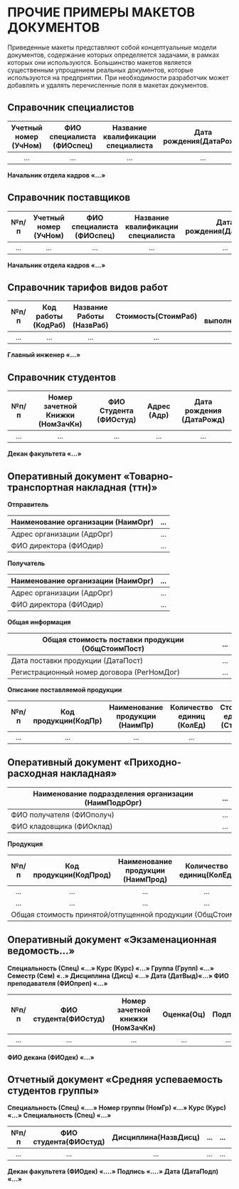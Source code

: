 # ПРОЧИЕ ПРИМЕРЫ МАКЕТОВ ДОКУМЕНТОВ #

Приведенные макеты представляют собой концептуальные модели документов, содержание которых определяется задачами, в рамках которых они используются. Большинство макетов является существенным упрощением реальных документов, которые используются на предприятии. При необходимости разработчик может добавлять и удалять перечисленные поля в макетах документов.

## Справочник специалистов ##

| Учетный номер (УчНом)| ФИО специалиста (ФИОспец)|Название квалификации специалиста|Дата рождения(ДатаРожд)|
|:----------:|:----------:|:-------------:|:-------------:|
| ... | ... | ...|... |

**Начальник отдела кадров «…»**

## Справочник поставщиков ##

|№п/п| Учетный номер (УчНом)| ФИО специалиста (ФИОспец)|Название квалификации специалиста|Дата рождения(ДатаРожд)| Другие|
|:----------:|:----------:|:-------------:|:-------------:|:-------------:|:-------------:|
| ... | ... | ...|... | ...|...|

**Начальник отдела кадров «…»**

## Справочник тарифов видов работ ##

|№п/п| Код работы (КодРаб)| Название Работы (НазвРаб)|Стоимость(СтоимРаб)|Время выполнения(ВремВып)| Другие|
|:----------:|:----------:|:-------------:|:-------------:|:-------------:|:-------------:|
| ... | ... | ...|... | ...|...|

**Главный инженер «…»**

## Справочник студентов ##

|№п/п| Номер зачетной Книжки (НомЗачКн)| ФИО Студента (ФИОстуд)|Адрес (Адр) |Дата рождения (ДатаРожд)|
|:----------:|:----------:|:-------------:|:-------------:|:-------------:|
| ... | ... | ...|... | ...|

**Декан факультета «…»**

## Оперативный документ «Товарно-транспортная накладная (ттн)» ##

**Отправитель**

|Наименование организации (НаимОрг)|...|
|----------|----------|
| Адрес организации (АдрОрг) | ... |
| ФИО директора (ФИОдир) | ... |

**Получатель**

|Наименование организации (НаимОрг)|...|
|----------|----------|
| Адрес организации (АдрОрг) | ... |
| ФИО директора (ФИОдир)| ...|

**Общая информация**

|Общая стоимость поставки продукции (ОбщСтоимПост)|...|
|----------|----------|
| Дата поставки продукции (ДатаПост) | ... |
| Регистрационный номер договора (РегНомДог)| ...|

**Описание поставляемой продукции**

|№п/п| Код продукции(КодПр) |Наименование продукции (НаимПр) |Количество единиц (КолЕд) |Стоимость единицы (СтоимЕд)| Другие|
|:----------:|:----------:|:-------------:|:-------------:|:-------------:|:-------------:|
| ... | ... | ...|... | ...| ...|

## Оперативный документ «Приходно-расходная накладная» ##

|Наименование подразделения организации (НаимПодрОрг)|...|
|----------|----------|
|ФИО получателя (ФИОполуч) | ... |
|ФИО кладовщика (ФИОклад)| ...|

**Продукция**

<table>
    <thead>
        <tr>
            <th>№п/п</th>
            <th>Код продукции(КодПрод)</th>
            <th>Наименование продукции (НаимПрод)</th>
            <th>Количество единиц(КолЕд)</th>
            <th>Стоимость единицы (СтоимЕд)</th>
            <th> Общая стоимость(ОбщСт)</th>
            <th> Другие</th>
         </tr>
    </thead>
    <tbody>
        <tr>
            <td  align="center">...</td>
            <td align="center">...</td>
            <td align="center">...</td>
            <td align="center">...</td>
            <td align="center">...</td>
            <td align="center">...</td>
            <td align="center">...</td>
        </tr>
       <tr>
            <td  align="center">...</td>
            <td align="center">...</td>
            <td align="center">...</td>
            <td align="center">...</td>
            <td align="center">...</td>
            <td align="center">...</td>
            <td align="center">...</td>
        </tr>
         <tr>
            <td  colspan="5">Общая стоимость  принятой/отпущенной продукции (ОбщСтоим)</td>
            <td align="center"></td>
            <td align="center"></td>
        </tr>
    </tbody>
</table>

## Оперативный документ «Экзаменационная ведомость…» ##

**Специальность (Спец) «…» Курс (Курс) «…» Группа (Групп) «…» Семестр (Сем) «..» Дисциплина (Дисц) «…»    Дата (ДатВыд)«…» ФИО преподавателя (ФИОпреп) «…»**

|№п/п| ФИО студента(ФИОстуд)|Номер зачетной книжки (НомЗачКн)|Оценка(Оц)|Подпись|
|:----------:|:----------:|:-------------:|:-------------:|:-------------:|
| ... | ... | ...|... | ...|

**ФИО декана (ФИОдек) «…»**

## Отчетный документ «Средняя успеваемость студентов группы» ##

**Специальность (Спец)   «….»     Номер группы (НомГр)   «…»  Курс (Курс)                       «…»     Специальность (Спец)   «…»**


|№п/п| ФИО студента(ФИОстуд)| Дисциплина(НазвДисц)|...|...| Средняя успеваемость(СрУспев)|
|:----------:|:----------:|:-------------:|:-------------:|:-------------:|:-------------:|
| ... | ... | ...|... | ...|...|

**Декан факультета  (ФИОдек) «….»  Подпись   «….»  Дата  (ДатаПодп)   «…»**